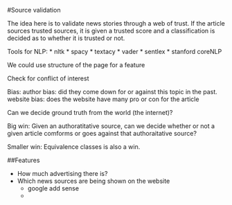 #Source validation

The idea here is to validate news stories through a web of trust.  If the article sources trusted sources, it is given a trusted score and a classification is decided as to whether it is trusted or not.

Tools for NLP:
	* nltk
	* spacy
	* textacy
	* vader
	* sentlex
	* stanford coreNLP

We could use structure of the page for a feature

Check for conflict of interest

Bias:
author bias: did they come down for or against this topic in the past.
website bias: does the website have many pro or con for the article

Can we decide ground truth from the world (the internet)?

Big win:
Given an authoratitative source, can we decide whether or not a given article comforms or goes against that authoraitative source?

Smaller win:
Equivalence classes is also a win.


##Features

* How much advertising there is?
* Which news sources are being shown on the website
	* google add sense
	* 

